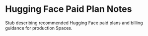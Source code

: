 # Hugging Face Paid Plan Notes

Stub describing recommended Hugging Face paid plans and billing guidance for production Spaces.
